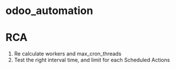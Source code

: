 # odoo_automation

# RCA

1. Re calculate workers and max_cron_threads
2. Test the right interval time, and limit for each Scheduled Actions